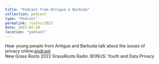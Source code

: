 ```yaml
---
title: "Podcast from Antigua & Barbuda"
collection: podcast
type: "Podcast"
permalink: /talks/2023
date: 2023-02-20
location: "podcast"
---
```


Hear young people from Antigua and Barbuda talk about the issues of privacy online:[podcast](https://podcasts.apple.com/us/podcast/bonus-youth-and-data-privacy/id1477913634?i=1000598265907)  
New Grass Roots 2022 GrassRoots Radio: BONUS: Youth and Data Privacy  
